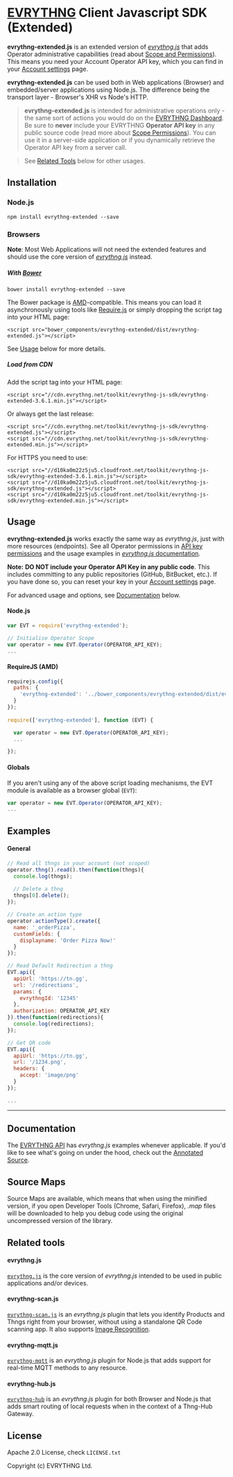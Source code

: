 # [EVRYTHNG](https://www.evrythng.com) Client Javascript SDK (Extended)

**evrythng-extended.js** is an extended version of [*evrythng.js*](https://github.com/evrythng/evrythng.js)
that adds Operator administrative capabilities (read about
[Scope and Permissions](https://dashboard.evrythng.com/developers/apidoc/scopes#operator-permissions)). This means you need
your Account Operator API key, which you can find in your [Account settings](https://dashboard.evrythng.com/account) page.

**evrythng-extended.js** can be used both in Web applications (Browser) and embedded/server applications using Node.js. The
difference being the transport layer - Browser's XHR vs Node's HTTP.

> **evrythng-extended.js** is intended for administrative operations only - the same sort of actions you would do on 
the [EVRYTHNG Dashboard](https://dashboard.evrythng.com). Be sure to **never** include your EVRYTHNG **Operator API key** 
in any public source code (read more about [Scope Permissions](https://dashboard.evrythng.com/developers/apidoc/scopes#permissions)).
You can use it in a server-side application or if you dynamically retrieve the Operator API key from a server call.

> See [Related Tools](#related-tools) below for other usages.

## Installation

### Node.js

    npm install evrythng-extended --save

### Browsers

**Note**: Most Web Applications will not need the extended features and should use the core version of 
[*evrythng.js*](https://github.com/evrythng/evrythng.js) instead.

##### With [Bower](http://bower.io/)

    bower install evrythng-extended --save
    
The Bower package is [AMD](http://requirejs.org/docs/whyamd.html)-compatible. This means you can load 
it asynchronously using tools like [Require.js](http://requirejs.org/) or simply dropping the script tag 
into your HTML page:

    <script src="bower_components/evrythng-extended/dist/evrythng-extended.js"></script>

See [Usage](#usage) below for more details.

##### Load from CDN

Add the script tag into your HTML page:

    <script src="//cdn.evrythng.net/toolkit/evrythng-js-sdk/evrythng-extended-3.6.1.min.js"></script>
 
Or always get the last release:

    <script src="//cdn.evrythng.net/toolkit/evrythng-js-sdk/evrythng-extended.js"></script>
    <script src="//cdn.evrythng.net/toolkit/evrythng-js-sdk/evrythng-extended.min.js"></script>
    
For HTTPS you need to use:

    <script src="//d10ka0m22z5ju5.cloudfront.net/toolkit/evrythng-js-sdk/evrythng-extended-3.6.1.min.js"></script>
    <script src="//d10ka0m22z5ju5.cloudfront.net/toolkit/evrythng-js-sdk/evrythng-extended.js"></script>
    <script src="//d10ka0m22z5ju5.cloudfront.net/toolkit/evrythng-js-sdk/evrythng-extended.min.js"></script>

## Usage

**evrythng-extended.js** works exactly the same way as *evrythng.js*, just with more resources (endpoints). 
See all Operator permissions in [API key permissions](https://dashboard.evrythng.com/developers/apidoc/scopes#permissions) 
and the usage examples in [*evrythng.js* documentation](https://github.com/evrythng/evrythng.js#examples).

**Note:** **DO NOT include your Operator API Key in any public code**. This includes committing to any 
public repositories (GitHub, BitBucket, etc.). If you have done so, you can reset your key in your 
[Account settings](https://dashboard.evrythng.com/account) page.

For advanced usage and options, see [Documentation](#documentation) below.

#### Node.js

```javascript 
var EVT = require('evrythng-extended');

// Initialise Operator Scope
var operator = new EVT.Operator(OPERATOR_API_KEY);
...
```

#### RequireJS (AMD)

```javascript
requirejs.config({
  paths: {
    'evrythng-extended': '../bower_components/evrythng-extended/dist/evrythng-extended'
  }
});
    
require(['evrythng-extended'], function (EVT) {

  var operator = new EVT.Operator(OPERATOR_API_KEY);
  ...

});
```

#### Globals

If you aren't using any of the above script loading mechanisms, the EVT module is available
as a browser global (`EVT`):

```javascript
var operator = new EVT.Operator(OPERATOR_API_KEY);
...
```

## Examples 

#### General

```javascript
// Read all thngs in your account (not scoped)
operator.thng().read().then(function(thngs){
  console.log(thngs);
  
  // Delete a thng
  thngs[0].delete();
});

// Create an action type
operator.actionType().create({
  name: '_orderPizza',
  customFields: {
    displayname: 'Order Pizza Now!'
  }
});

// Read Default Redirection a thng
EVT.api({
  apiUrl: 'https://tn.gg',
  url: '/redirections',
  params: {
    evrythngId: '12345'
  },
  authorization: OPERATOR_API_KEY
}).then(function(redirections){
  console.log(redirections);
});

// Get QR code
EVT.api({
  apiUrl: 'https://tn.gg',
  url: '/1234.png',
  headers: {
    accept: 'image/png'
  }
});

...
```

---

## Documentation

The [EVRYTHNG API](https://dashboard.evrythng.com/developers/apidoc) has *evrythng.js* examples whenever applicable.
If you'd like to see what's going on under the hood, check out the [Annotated Source](http://evrythng.github.io/evrythng-source.js).

## Source Maps

Source Maps are available, which means that when using the minified version, if you open 
Developer Tools (Chrome, Safari, Firefox), *.map* files will be downloaded to help you debug code using the 
original uncompressed version of the library.

## Related tools

#### evrythng.js

[`evrythng.js`](https://github.com/evrythng/evrythng.js) is the core version of *evrythng.js* intended to be used in 
public applications and/or devices.

#### evrythng-scan.js

[`evrythng-scan.js`](https://github.com/evrythng/evrythng-scan.js) is an *evrythng.js* plugin that lets you identify 
Products and Thngs right from your browser, without using a standalone QR Code scanning app. It also supports 
[Image Recognition](https://dashboard.evrythng.com/developers/quickstart/image-recognition).

#### evrythng-mqtt.js

[`evrythng-mqtt`](https://www.npmjs.com/package/evrythng-mqtt) is an *evrythng.js* plugin for Node.js that adds support
for real-time MQTT methods to any resource.

#### evrythng-hub.js

[`evrythng-hub`](https://github.com/evrythng/evrythng-hub.js) is an *evrythng.js* plugin for both Browser and Node.js that
adds smart routing of local requests when in the context of a Thng-Hub Gateway.

## License

Apache 2.0 License, check `LICENSE.txt`

Copyright (c) EVRYTHNG Ltd.
